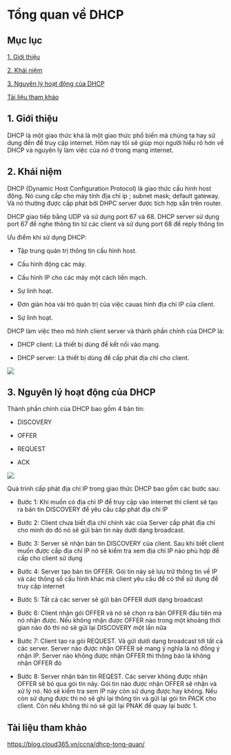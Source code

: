 # Tổng quan về DHCP

## Mục lục

[1. Giới thiệu](https://github.com/quanganh1996111/DHCP#1-gi%E1%BB%9Bi-thi%E1%BB%87u)

[2. Khái niệm](https://github.com/quanganh1996111/DHCP#2-kh%C3%A1i-ni%E1%BB%87m)

[3. Nguyên lý hoạt động của DHCP](https://github.com/quanganh1996111/DHCP#3-nguy%C3%AAn-l%C3%BD-ho%E1%BA%A1t-%C4%91%E1%BB%99ng-c%E1%BB%A7a-dhcp)

[Tài liệu tham khảo](https://github.com/quanganh1996111/DHCP#t%C3%A0i-li%E1%BB%87u-tham-kh%E1%BA%A3o)

## 1. Giới thiệu

DHCP là một giao thức khá là một giao thức phổ biến mà chúng ta hay sử dụng đến để truy cập internet. Hôm nay tôi sẽ giúp mọi người hiểu rõ hơn về DHCP và nguyên lý làm việc của nó ở trong mạng internet.

## 2. Khái niệm

DHCP (Dynamic Host Configuration Protocol) là giao thức cấu hình host động. Nó cung cấp cho máy tính địa chỉ ip ; subnet mask; default gateway. Và nó thường được cấp phát bởi DHPC server được tích hợp sẵn trên router.

DHCP giao tiếp bằng UDP và sử dụng port 67 và 68. DHCP server sử dụng port 67 để nghe thông tin từ các client và sử dụng port 68 để reply thông tin

Ưu điểm khi sử dụng DHCP:

- Tập trung quản trị thông tin cấu hình host.

- Cấu hình động các máy.

- Cấu hình IP cho các máy một cách liền mạch.

- Sự linh hoạt.

- Đơn giản hóa vài trò quản trị của việc cauas hình địa chỉ IP của client.

- Sự linh hoạt.

DHCP làm việc theo mô hình client server và thành phần chính của DHCP là:

- DHCP client: Là thiết bị dùng để kết nối vào mạng.

- DHCP server: Là thiết bị dùng để cấp phát địa chỉ cho client.

<img src="https://imgur.com/u0XlsRr.png">

## 3. Nguyên lý hoạt động của DHCP

Thành phần chính của DHCP bao gồm 4 bản tin:

- DISCOVERY

- OFFER

- REQUEST

- ACK

<img src="https://imgur.com/egy85Ud.png">

Quá trình cấp phát địa chỉ IP trong giao thức DHCP bao gồm các bước sau:

- Bước 1: Khi muốn có địa chỉ IP để truy cập vào internet thì client sẽ tạo ra bản tin DISCOVERY để yêu cầu cấp phát địa chỉ IP

- Bước 2: Client chưa biết địa chỉ chính xác của Server cấp phát địa chỉ cho mình do đó nó sẽ gửi bản tin này dưới dạng broadcast.

- Bước 3: Server sẽ nhận bản tin DISCOVERY của client. Sau khi biết client muốn được cấp địa chỉ IP nó sẽ kiểm tra xem địa chỉ IP nào phù hợp để cấp cho client sử dụng

- Bước 4: Server tạo bản tin OFFER. Gói tin này sẽ lưu trữ thông tin về IP và các thông số cấu hình khác mà client yêu cầu để có thể sử dụng để truy cập internet

- Bước 5: Tất cả các server sẽ gửi bản OFFER dưới dạng broadcast

- Bước 6: Client nhận gói OFFER và nó sẽ chọn ra bản OFFER đầu tiên mà nó nhận được. Nếu không nhận được OFFER nào trong một khoảng thời gian nào đó thì nó sẽ gửi lại DISCOVERY một lần nữa

- Bước 7: Client tạo ra gói REQUEST. Và gửi dưới dạng broadcast tới tất cả các server. Server nào được nhận OFFER sẽ mang ý nghĩa là nó đồng ý nhận IP. Server nào không được nhận OFFER thì thông báo là không nhận OFFER đó

- Bước 8: Server nhận bản tin REQEST. Các server không được nhận OFFER sẽ bỏ qua gói tin này. Gói tin nào được nhận OFFER sẽ nhận và xử lý nó. Nó sẽ kiểm tra sem IP này còn sử dụng được hay không. Nếu còn sử dụng được thì nó sẽ ghi lại thông tin và gửi lại gói tin PACK cho client. Còn nếu không thì nó sẽ gửi lại PNAK để quay lại bước 1.

## Tài liệu tham khảo

https://blog.cloud365.vn/ccna/dhcp-tong-quan/